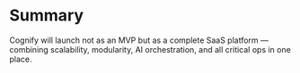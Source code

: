 # Summary

Cognify will launch not as an MVP but as a complete SaaS platform — combining scalability, modularity, AI orchestration, and all critical ops in one place.

